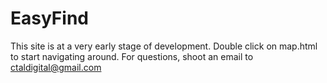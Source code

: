 # EasyFind
This site is at a very early stage of development.
Double click on map.html to start navigating around.
For questions, shoot an email to ctaldigital@gmail.com 